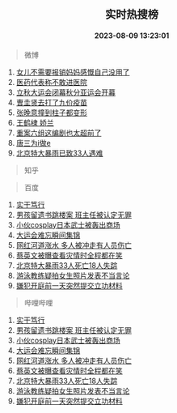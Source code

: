 <div align="center"><h2>实时热搜榜</h2><h4>2023-08-09 13:23:01</h4></div>

> 微博  

1. [女儿不需要报销妈妈感慨自己没用了](https://s.weibo.com/weibo?q=%23%E5%A5%B3%E5%84%BF%E4%B8%8D%E9%9C%80%E8%A6%81%E6%8A%A5%E9%94%80%E5%A6%88%E5%A6%88%E6%84%9F%E6%85%A8%E8%87%AA%E5%B7%B1%E6%B2%A1%E7%94%A8%E4%BA%86%23&t=31&band_rank=1&Refer=top)<br />
2. [医药代表称不敢进医院](https://s.weibo.com/weibo?q=%23%E5%8C%BB%E8%8D%AF%E4%BB%A3%E8%A1%A8%E7%A7%B0%E4%B8%8D%E6%95%A2%E8%BF%9B%E5%8C%BB%E9%99%A2%23&t=31&band_rank=2&Refer=top)<br />
3. [立秋大运会闭幕秋分亚运会开幕](https://s.weibo.com/weibo?q=%23%E7%AB%8B%E7%A7%8B%E5%A4%A7%E8%BF%90%E4%BC%9A%E9%97%AD%E5%B9%95%E7%A7%8B%E5%88%86%E4%BA%9A%E8%BF%90%E4%BC%9A%E5%BC%80%E5%B9%95%23&t=31&band_rank=3&Refer=top)<br />
4. [曺圭贤去打了九价疫苗](https://s.weibo.com/weibo?q=%E6%9B%BA%E5%9C%AD%E8%B4%A4%E5%8E%BB%E6%89%93%E4%BA%86%E4%B9%9D%E4%BB%B7%E7%96%AB%E8%8B%97&t=31&band_rank=4&Refer=top)<br />
5. [张晚意撞到柱子都变形](https://s.weibo.com/weibo?q=%23%E5%BC%A0%E6%99%9A%E6%84%8F%E6%92%9E%E5%88%B0%E6%9F%B1%E5%AD%90%E9%83%BD%E5%8F%98%E5%BD%A2%23&t=31&band_rank=5&Refer=top)<br />
6. [王鹤棣 娇兰](https://s.weibo.com/weibo?q=%E7%8E%8B%E9%B9%A4%E6%A3%A3%20%E5%A8%87%E5%85%B0&t=31&band_rank=6&Refer=top)<br />
7. [重案六组这编剧也太超前了](https://s.weibo.com/weibo?q=%E9%87%8D%E6%A1%88%E5%85%AD%E7%BB%84%E8%BF%99%E7%BC%96%E5%89%A7%E4%B9%9F%E5%A4%AA%E8%B6%85%E5%89%8D%E4%BA%86&t=31&band_rank=7&Refer=top)<br />
8. [唐三为i做e](https://s.weibo.com/weibo?q=%23%E5%94%90%E4%B8%89%E4%B8%BAi%E5%81%9Ae%23&t=31&band_rank=8&Refer=top)<br />
9. [北京特大暴雨已致33人遇难](https://s.weibo.com/weibo?q=%23%E5%8C%97%E4%BA%AC%E7%89%B9%E5%A4%A7%E6%9A%B4%E9%9B%A8%E5%B7%B2%E8%87%B433%E4%BA%BA%E9%81%87%E9%9A%BE%23&t=31&band_rank=9&Refer=top)<br />

> 知乎  


> 百度  

1. [实干笃行](https://www.baidu.com/s?wd=%E5%AE%9E%E5%B9%B2%E7%AC%83%E8%A1%8C&sa=fyb_news&rsv_dl=fyb_news)<br />
2. [男孩留遗书跳楼案 班主任被认定无罪](https://www.baidu.com/s?wd=%E7%94%B7%E5%AD%A9%E7%95%99%E9%81%97%E4%B9%A6%E8%B7%B3%E6%A5%BC%E6%A1%88+%E7%8F%AD%E4%B8%BB%E4%BB%BB%E8%A2%AB%E8%AE%A4%E5%AE%9A%E6%97%A0%E7%BD%AA&sa=fyb_news&rsv_dl=fyb_news)<br />
3. [小伙cosplay日本武士被轰出商场](https://www.baidu.com/s?wd=%E5%B0%8F%E4%BC%99cosplay%E6%97%A5%E6%9C%AC%E6%AD%A6%E5%A3%AB%E8%A2%AB%E8%BD%B0%E5%87%BA%E5%95%86%E5%9C%BA&sa=fyb_news&rsv_dl=fyb_news)<br />
4. [大运会难忘瞬间集锦](https://www.baidu.com/s?wd=%E5%A4%A7%E8%BF%90%E4%BC%9A%E9%9A%BE%E5%BF%98%E7%9E%AC%E9%97%B4%E9%9B%86%E9%94%A6&sa=fyb_news&rsv_dl=fyb_news)<br />
5. [网红河道涨水 多人被冲走有人员伤亡](https://www.baidu.com/s?wd=%E7%BD%91%E7%BA%A2%E6%B2%B3%E9%81%93%E6%B6%A8%E6%B0%B4+%E5%A4%9A%E4%BA%BA%E8%A2%AB%E5%86%B2%E8%B5%B0%E6%9C%89%E4%BA%BA%E5%91%98%E4%BC%A4%E4%BA%A1&sa=fyb_news&rsv_dl=fyb_news)<br />
6. [蔡英文被曝查看灾情时全程都在笑](https://www.baidu.com/s?wd=%E8%94%A1%E8%8B%B1%E6%96%87%E8%A2%AB%E6%9B%9D%E6%9F%A5%E7%9C%8B%E7%81%BE%E6%83%85%E6%97%B6%E5%85%A8%E7%A8%8B%E9%83%BD%E5%9C%A8%E7%AC%91&sa=fyb_news&rsv_dl=fyb_news)<br />
7. [北京特大暴雨33人死亡18人失踪](https://www.baidu.com/s?wd=%E5%8C%97%E4%BA%AC%E7%89%B9%E5%A4%A7%E6%9A%B4%E9%9B%A833%E4%BA%BA%E6%AD%BB%E4%BA%A118%E4%BA%BA%E5%A4%B1%E8%B8%AA&sa=fyb_news&rsv_dl=fyb_news)<br />
8. [游泳教练疑拍女生照片发表不当言论](https://www.baidu.com/s?wd=%E6%B8%B8%E6%B3%B3%E6%95%99%E7%BB%83%E7%96%91%E6%8B%8D%E5%A5%B3%E7%94%9F%E7%85%A7%E7%89%87%E5%8F%91%E8%A1%A8%E4%B8%8D%E5%BD%93%E8%A8%80%E8%AE%BA&sa=fyb_news&rsv_dl=fyb_news)<br />
9. [嫌犯开庭前一天突然提交立功材料](https://www.baidu.com/s?wd=%E5%AB%8C%E7%8A%AF%E5%BC%80%E5%BA%AD%E5%89%8D%E4%B8%80%E5%A4%A9%E7%AA%81%E7%84%B6%E6%8F%90%E4%BA%A4%E7%AB%8B%E5%8A%9F%E6%9D%90%E6%96%99&sa=fyb_news&rsv_dl=fyb_news)<br />

> 哔哩哔哩  

1. [实干笃行](https://www.baidu.com/s?wd=%E5%AE%9E%E5%B9%B2%E7%AC%83%E8%A1%8C&sa=fyb_news&rsv_dl=fyb_news)<br />
2. [男孩留遗书跳楼案 班主任被认定无罪](https://www.baidu.com/s?wd=%E7%94%B7%E5%AD%A9%E7%95%99%E9%81%97%E4%B9%A6%E8%B7%B3%E6%A5%BC%E6%A1%88+%E7%8F%AD%E4%B8%BB%E4%BB%BB%E8%A2%AB%E8%AE%A4%E5%AE%9A%E6%97%A0%E7%BD%AA&sa=fyb_news&rsv_dl=fyb_news)<br />
3. [小伙cosplay日本武士被轰出商场](https://www.baidu.com/s?wd=%E5%B0%8F%E4%BC%99cosplay%E6%97%A5%E6%9C%AC%E6%AD%A6%E5%A3%AB%E8%A2%AB%E8%BD%B0%E5%87%BA%E5%95%86%E5%9C%BA&sa=fyb_news&rsv_dl=fyb_news)<br />
4. [大运会难忘瞬间集锦](https://www.baidu.com/s?wd=%E5%A4%A7%E8%BF%90%E4%BC%9A%E9%9A%BE%E5%BF%98%E7%9E%AC%E9%97%B4%E9%9B%86%E9%94%A6&sa=fyb_news&rsv_dl=fyb_news)<br />
5. [网红河道涨水 多人被冲走有人员伤亡](https://www.baidu.com/s?wd=%E7%BD%91%E7%BA%A2%E6%B2%B3%E9%81%93%E6%B6%A8%E6%B0%B4+%E5%A4%9A%E4%BA%BA%E8%A2%AB%E5%86%B2%E8%B5%B0%E6%9C%89%E4%BA%BA%E5%91%98%E4%BC%A4%E4%BA%A1&sa=fyb_news&rsv_dl=fyb_news)<br />
6. [蔡英文被曝查看灾情时全程都在笑](https://www.baidu.com/s?wd=%E8%94%A1%E8%8B%B1%E6%96%87%E8%A2%AB%E6%9B%9D%E6%9F%A5%E7%9C%8B%E7%81%BE%E6%83%85%E6%97%B6%E5%85%A8%E7%A8%8B%E9%83%BD%E5%9C%A8%E7%AC%91&sa=fyb_news&rsv_dl=fyb_news)<br />
7. [北京特大暴雨33人死亡18人失踪](https://www.baidu.com/s?wd=%E5%8C%97%E4%BA%AC%E7%89%B9%E5%A4%A7%E6%9A%B4%E9%9B%A833%E4%BA%BA%E6%AD%BB%E4%BA%A118%E4%BA%BA%E5%A4%B1%E8%B8%AA&sa=fyb_news&rsv_dl=fyb_news)<br />
8. [游泳教练疑拍女生照片发表不当言论](https://www.baidu.com/s?wd=%E6%B8%B8%E6%B3%B3%E6%95%99%E7%BB%83%E7%96%91%E6%8B%8D%E5%A5%B3%E7%94%9F%E7%85%A7%E7%89%87%E5%8F%91%E8%A1%A8%E4%B8%8D%E5%BD%93%E8%A8%80%E8%AE%BA&sa=fyb_news&rsv_dl=fyb_news)<br />
9. [嫌犯开庭前一天突然提交立功材料](https://www.baidu.com/s?wd=%E5%AB%8C%E7%8A%AF%E5%BC%80%E5%BA%AD%E5%89%8D%E4%B8%80%E5%A4%A9%E7%AA%81%E7%84%B6%E6%8F%90%E4%BA%A4%E7%AB%8B%E5%8A%9F%E6%9D%90%E6%96%99&sa=fyb_news&rsv_dl=fyb_news)<br />
